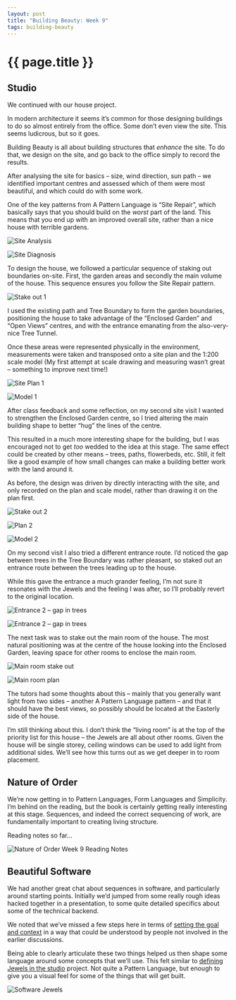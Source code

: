 ```yaml
---
layout: post
title: "Building Beauty: Week 9"
tags: building-beauty
---
```


# {{ page.title }}

## Studio

We continued with our house project.

In modern architecture it seems it’s common for those designing buildings to do so almost entirely from the office. Some don’t even view the site. This seems ludicrous, but so it goes.

Building Beauty is all about building structures that _enhance_ the site. To do that, we design on the site, and go back to the office simply to record the results.

After analysing the site for basics – size, wind direction, sun path – we identified important centres and assessed which of them were most beautiful, and which could do with some work.

One of the key patterns from A Pattern Language is “Site Repair”, which basically says that you should build on the _worst_ part of the land. This means that you end up with an improved overall site, rather than a nice house with terrible gardens.

![Site Analysis](/images/posts/building-beauty/site-analysis.jpg)

![Site Diagnosis](/images/posts/building-beauty/site-diagnosis.jpg)

To design the house, we followed a particular sequence of staking out boundaries on-site. First, the garden areas and secondly the main volume of the house. This sequence ensures you follow the Site Repair pattern.

![Stake out 1](/images/posts/building-beauty/stake-out-1.jpg)

I used the existing path and Tree Boundary to form the garden boundaries, positioning the house to take advantage of the “Enclosed Garden” and “Open Views” centres, and with the entrance emanating from the also-very-nice Tree Tunnel.

Once these areas were represented physically in the environment, measurements were taken and transposed onto a site plan and the 1:200 scale model (My first attempt at scale drawing and measuring wasn’t great – something to improve next time!)

![Site Plan 1](/images/posts/building-beauty/site-plan-1.jpg)

![Model 1](/images/posts/building-beauty/model-1.jpg)

After class feedback and some reflection, on my second site visit I wanted to strengthen the Enclosed Garden centre, so I tried altering the main building shape to better “hug” the lines of the centre.

This resulted in a much more interesting shape for the building, but I was encouraged not to get _too_ wedded to the idea at this stage. The same effect could be created by other means – trees, paths, flowerbeds, etc. Still, it felt like a good example of how small changes can make a building better work with the land around it.

As before, the design was driven by directly interacting with the site, and only recorded on the plan and scale model, rather than drawing it on the plan first.

![Stake out 2](/images/posts/building-beauty/stake-out-2.jpg)

![Plan 2](/images/posts/building-beauty/plan-2.jpg)

![Model 2](/images/posts/building-beauty/model-2.jpg)

On my second visit I also tried a different entrance route. I’d noticed the gap between trees in the Tree Boundary was rather pleasant, so staked out an entrance route between the trees leading up to the house.

While this gave the entrance a much grander feeling, I’m not sure it resonates with the Jewels and the feeling I was after, so I’ll probably revert to the original location.

![Entrance 2 – gap in trees](/images/posts/building-beauty/gap-in-trees.jpg)

![Entrance 2 – gap in trees](/images/posts/building-beauty/gap-in-trees-stake-out.gif)

The next task was to stake out the main room of the house. The most natural positioning was at the centre of the house looking into the Enclosed Garden, leaving space for other rooms to enclose the main room.

![Main room stake out](/images/posts/building-beauty/main-room-stake-out-1.jpg)

![Main room plan](/images/posts/building-beauty/main-room-plan-1.jpg)

The tutors had some thoughts about this – mainly that you generally want light from two sides – another A Pattern Language pattern – and that it should have the best views, so possibly should be located at the Easterly side of the house.

I’m still thinking about this. I don’t think the “living room” is at the top of the priority list for this house – the Jewels are all about other rooms. Given the house will be single storey, ceiling windows can be used to add light from additional sides. We’ll see how this turns out as we get deeper in to room placement.

## Nature of Order

We’re now getting in to Pattern Languages, Form Languages and Simplicity. I’m behind on the reading, but the book is certainly getting really interesting at this stage. Sequences, and indeed the correct sequencing of work, are fundamentally important to creating living structure.

Reading notes so far…

![Nature of Order Week 9 Reading Notes](/images/posts/building-beauty/nature-of-order-week-9.jpg)

## Beautiful Software

We had another great chat about sequences in software, and particularly around starting points. Initially we’d jumped from some really rough ideas hacked together in a presentation, to some quite detailed specifics about some of the technical backend.

We noted that we’ve missed a few steps here in terms of [setting the goal and context](/2020/09/11/shaping-software-context-boundaries-language/) in a way that could be understood by people not involved in the earlier discussions.

Being able to clearly articulate these two things helped us then shape some language around some concepts that we’ll use. This felt similar to [defining Jewels in the studio](/2020/11/30/building-beauty-week-7-8/#studio) project. Not quite a Pattern Language, but enough to give you a visual feel for some of the things that will get built.

![Software Jewels](/images/posts/building-beauty/software-jewels.jpg)
